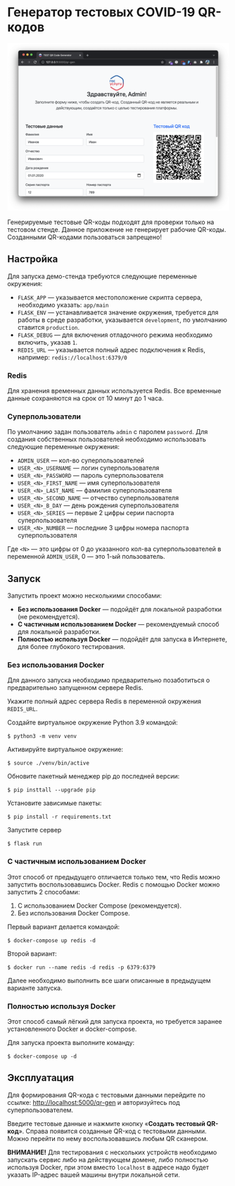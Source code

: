 # Генератор тестовых COVID-19 QR-кодов

![](demo.png)

Генерируемые тестовые QR-коды подходят для проверки только на тестовом стенде. Данное приложение не
генерирует рабочие QR-коды. Созданными QR-кодами пользоваться запрещено!

## Настройка

Для запуска демо-стенда требуются следующие переменные окружения:

- `FLASK_APP` — указывается местоположение скрипта сервера, необходимо указать: `app/main`
- `FLASK_ENV` — устанавливается значение окружения, требуется для работы в среде разработки, указывается `development`,
по умолчанию ставится `production`.
- `FLASK_DEBUG` — для включения отладочного режима необходимо включить, указав `1`.
- `REDIS_URL` — указывается полный адрес подключения к Redis, например: `redis://localhost:6379/0`

### Redis

Для хранения временных данных используется Redis. Все временные данные сохраняются на срок от 10 минут до 1 часа.

### Суперпользователи

По умолчанию задан пользователь `admin` с паролем `password`. Для создания собственных пользователей 
необходимо использовать следующие переменные окружения:

- `ADMIN_USER` — кол-во суперпользователей
- `USER_<N>_USERNAME` — логин суперпользователя
- `USER_<N>_PASSWORD` — пароль суперпользователя
- `USER_<N>_FIRST_NAME` — имя суперпользователя
- `USER_<N>_LAST_NAME` — фамилия суперпользователя
- `USER_<N>_SECOND_NAME` — отчество суперпользователя
- `USER_<N>_B_DAY` — день рождения суперпользователя
- `USER_<N>_SERIES` — первые 2 цифры серии паспорта суперпользователя
- `USER_<N>_NUMBER` — последние 3 цифры номера паспорта суперпользователя

Где `<N>` — это цифры от 0 до указанного кол-ва суперпользователей в переменной `ADMIN_USER`, 0 — это 1-ый пользователь.

## Запуск

Запустить проект можно несколькими способами:

- **Без использования Docker** — подойдёт для локальной разработки (не рекомендуется).
- **С частичным использованием Docker** — рекомендуемый способ для локальной разработки.
- **Полностью используя Docker** — подойдёт для запуска в Интернете, для более глубокого тестирования.

### Без использования Docker

Для данного запуска необходимо предварительно позаботиться о предварительно запущенном сервере Redis.

Укажите полный адрес сервера Redis в переменной окружения `REDIS_URL`.

Создайте виртуальное окружение Python 3.9 командой:

```shell
$ python3 -m venv venv
```

Активируйте виртуальное окружение:

```shell
$ source ./venv/bin/active
```

Обновите пакетный менеджер pip до последней версии:

```shell
$ pip insttall --upgrade pip
```

Установите зависимые пакеты:

```shell
$ pip install -r requirements.txt
```

Запустите сервер

```shell
$ flask run
```

### С частичным использованием Docker

Этот способ от предыдущего отличается только тем, что Redis можно запустить воспользовавшись Docker. 
Redis с помощью Docker можно запустить 2 способами:

1. С использованием Docker Compose (рекомендуется).
2. Без использования Docker Compose.

Первый вариант делается командой:

```shell
$ docker-compose up redis -d 
```

Второй вариант:

```shell
$ docker run --name redis -d redis -p 6379:6379
```

Далее необходимо выполнить все шаги описанные в предыдущем варианте запуска.

### Полностью используя Docker

Этот способ самый лёгкий для запуска проекта, но требуется заранее установленного Docker и docker-compose.

Для запуска проекта выполните команду:

```shell
$ docker-compose up -d
```

## Эксплуатация

Для формирования QR-кода с тестовыми данными перейдите по ссылке: <http://localhost:5000/qr-gen> и авторизуйтесь
под суперпользователем.

Введите тестовые данные и нажмите кнопку «**Создать тестовый QR-код**». Справа появится созданные QR-код с тестовыми
данными. Можно перейти по нему воспользовавшись любым QR сканером.

**ВНИМАНИЕ!** Для тестирования с нескольких устройств необходимо запускать сервис либо на действующем домене, 
либо полностью используя Docker, при этом вместо `localhost` в адресе надо будет указать IP-адрес вашей машины внутри
локальной сети.

